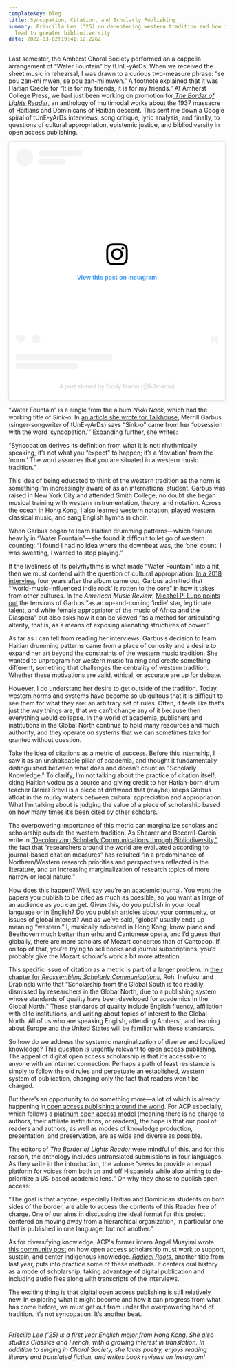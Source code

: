 ```yaml
---
templateKey: blog
title: Syncopation, Citation, and Scholarly Publishing
summary: Priscilla Lee (‘25) on decentering western tradition and how it can
  lead to greater bibliodiversity
date: 2022-03-02T19:41:12.226Z
---
```

Last semester, the Amherst Choral Society performed an a cappella arrangement of “Water Fountain” by tUnE-yArDs. When we received the sheet music in rehearsal, I was drawn to a curious two-measure phrase: “se pou zan-mi mwen, se pou zan-mi mwen.” A footnote explained that it was Haitian Creole for “It is for my friends, it is for my friends.” At Amherst College Press, we had just been working on promotion for[ *The Border of Lights Reader*](https://www.fulcrum.org/concern/monographs/1v53k057r?locale=en), an anthology of multimodal works about the 1937 massacre of Haitians and Dominicans of Haitian descent. This sent me down a Google spiral of tUnE-yArDs interviews, song critique, lyric analysis, and finally, to questions of cultural appropriation, epistemic justice, and bibliodiversity in open access publishing.

<blockquote class="instagram-media" data-instgrm-permalink="https://www.instagram.com/p/CVYhgNZP4t8/?utm_source=ig_embed&amp;utm_campaign=loading" data-instgrm-version="14" style=" background:#FFF; border:0; border-radius:3px; box-shadow:0 0 1px 0 rgba(0,0,0,0.5),0 1px 10px 0 rgba(0,0,0,0.15); margin: 1px; max-width:540px; min-width:326px; padding:0; width:99.375%; width:-webkit-calc(100% - 2px); width:calc(100% - 2px);"><div style="padding:16px;"> <a href="https://www.instagram.com/p/CVYhgNZP4t8/?utm_source=ig_embed&amp;utm_campaign=loading" style=" background:#FFFFFF; line-height:0; padding:0 0; text-align:center; text-decoration:none; width:100%;" target="_blank"> <div style=" display: flex; flex-direction: row; align-items: center;"> <div style="background-color: #F4F4F4; border-radius: 50%; flex-grow: 0; height: 40px; margin-right: 14px; width: 40px;"></div> <div style="display: flex; flex-direction: column; flex-grow: 1; justify-content: center;"> <div style=" background-color: #F4F4F4; border-radius: 4px; flex-grow: 0; height: 14px; margin-bottom: 6px; width: 100px;"></div> <div style=" background-color: #F4F4F4; border-radius: 4px; flex-grow: 0; height: 14px; width: 60px;"></div></div></div><div style="padding: 19% 0;"></div> <div style="display:block; height:50px; margin:0 auto 12px; width:50px;"><svg width="50px" height="50px" viewBox="0 0 60 60" version="1.1" xmlns="https://www.w3.org/2000/svg" xmlns:xlink="https://www.w3.org/1999/xlink"><g stroke="none" stroke-width="1" fill="none" fill-rule="evenodd"><g transform="translate(-511.000000, -20.000000)" fill="#000000"><g><path d="M556.869,30.41 C554.814,30.41 553.148,32.076 553.148,34.131 C553.148,36.186 554.814,37.852 556.869,37.852 C558.924,37.852 560.59,36.186 560.59,34.131 C560.59,32.076 558.924,30.41 556.869,30.41 M541,60.657 C535.114,60.657 530.342,55.887 530.342,50 C530.342,44.114 535.114,39.342 541,39.342 C546.887,39.342 551.658,44.114 551.658,50 C551.658,55.887 546.887,60.657 541,60.657 M541,33.886 C532.1,33.886 524.886,41.1 524.886,50 C524.886,58.899 532.1,66.113 541,66.113 C549.9,66.113 557.115,58.899 557.115,50 C557.115,41.1 549.9,33.886 541,33.886 M565.378,62.101 C565.244,65.022 564.756,66.606 564.346,67.663 C563.803,69.06 563.154,70.057 562.106,71.106 C561.058,72.155 560.06,72.803 558.662,73.347 C557.607,73.757 556.021,74.244 553.102,74.378 C549.944,74.521 548.997,74.552 541,74.552 C533.003,74.552 532.056,74.521 528.898,74.378 C525.979,74.244 524.393,73.757 523.338,73.347 C521.94,72.803 520.942,72.155 519.894,71.106 C518.846,70.057 518.197,69.06 517.654,67.663 C517.244,66.606 516.755,65.022 516.623,62.101 C516.479,58.943 516.448,57.996 516.448,50 C516.448,42.003 516.479,41.056 516.623,37.899 C516.755,34.978 517.244,33.391 517.654,32.338 C518.197,30.938 518.846,29.942 519.894,28.894 C520.942,27.846 521.94,27.196 523.338,26.654 C524.393,26.244 525.979,25.756 528.898,25.623 C532.057,25.479 533.004,25.448 541,25.448 C548.997,25.448 549.943,25.479 553.102,25.623 C556.021,25.756 557.607,26.244 558.662,26.654 C560.06,27.196 561.058,27.846 562.106,28.894 C563.154,29.942 563.803,30.938 564.346,32.338 C564.756,33.391 565.244,34.978 565.378,37.899 C565.522,41.056 565.552,42.003 565.552,50 C565.552,57.996 565.522,58.943 565.378,62.101 M570.82,37.631 C570.674,34.438 570.167,32.258 569.425,30.349 C568.659,28.377 567.633,26.702 565.965,25.035 C564.297,23.368 562.623,22.342 560.652,21.575 C558.743,20.834 556.562,20.326 553.369,20.18 C550.169,20.033 549.148,20 541,20 C532.853,20 531.831,20.033 528.631,20.18 C525.438,20.326 523.257,20.834 521.349,21.575 C519.376,22.342 517.703,23.368 516.035,25.035 C514.368,26.702 513.342,28.377 512.574,30.349 C511.834,32.258 511.326,34.438 511.181,37.631 C511.035,40.831 511,41.851 511,50 C511,58.147 511.035,59.17 511.181,62.369 C511.326,65.562 511.834,67.743 512.574,69.651 C513.342,71.625 514.368,73.296 516.035,74.965 C517.703,76.634 519.376,77.658 521.349,78.425 C523.257,79.167 525.438,79.673 528.631,79.82 C531.831,79.965 532.853,80.001 541,80.001 C549.148,80.001 550.169,79.965 553.369,79.82 C556.562,79.673 558.743,79.167 560.652,78.425 C562.623,77.658 564.297,76.634 565.965,74.965 C567.633,73.296 568.659,71.625 569.425,69.651 C570.167,67.743 570.674,65.562 570.82,62.369 C570.966,59.17 571,58.147 571,50 C571,41.851 570.966,40.831 570.82,37.631"></path></g></g></g></svg></div><div style="padding-top: 8px;"> <div style=" color:#3897f0; font-family:Arial,sans-serif; font-size:14px; font-style:normal; font-weight:550; line-height:18px;">View this post on Instagram</div></div><div style="padding: 12.5% 0;"></div> <div style="display: flex; flex-direction: row; margin-bottom: 14px; align-items: center;"><div> <div style="background-color: #F4F4F4; border-radius: 50%; height: 12.5px; width: 12.5px; transform: translateX(0px) translateY(7px);"></div> <div style="background-color: #F4F4F4; height: 12.5px; transform: rotate(-45deg) translateX(3px) translateY(1px); width: 12.5px; flex-grow: 0; margin-right: 14px; margin-left: 2px;"></div> <div style="background-color: #F4F4F4; border-radius: 50%; height: 12.5px; width: 12.5px; transform: translateX(9px) translateY(-18px);"></div></div><div style="margin-left: 8px;"> <div style=" background-color: #F4F4F4; border-radius: 50%; flex-grow: 0; height: 20px; width: 20px;"></div> <div style=" width: 0; height: 0; border-top: 2px solid transparent; border-left: 6px solid #f4f4f4; border-bottom: 2px solid transparent; transform: translateX(16px) translateY(-4px) rotate(30deg)"></div></div><div style="margin-left: auto;"> <div style=" width: 0px; border-top: 8px solid #F4F4F4; border-right: 8px solid transparent; transform: translateY(16px);"></div> <div style=" background-color: #F4F4F4; flex-grow: 0; height: 12px; width: 16px; transform: translateY(-4px);"></div> <div style=" width: 0; height: 0; border-top: 8px solid #F4F4F4; border-left: 8px solid transparent; transform: translateY(-4px) translateX(8px);"></div></div></div> <div style="display: flex; flex-direction: column; flex-grow: 1; justify-content: center; margin-bottom: 24px;"> <div style=" background-color: #F4F4F4; border-radius: 4px; flex-grow: 0; height: 14px; margin-bottom: 6px; width: 224px;"></div> <div style=" background-color: #F4F4F4; border-radius: 4px; flex-grow: 0; height: 14px; width: 144px;"></div></div></a><p style=" color:#c9c8cd; font-family:Arial,sans-serif; font-size:14px; line-height:17px; margin-bottom:0; margin-top:8px; overflow:hidden; padding:8px 0 7px; text-align:center; text-overflow:ellipsis; white-space:nowrap;"><a href="https://www.instagram.com/p/CVYhgNZP4t8/?utm_source=ig_embed&amp;utm_campaign=loading" style=" color:#c9c8cd; font-family:Arial,sans-serif; font-size:14px; font-style:normal; font-weight:normal; line-height:17px; text-decoration:none;" target="_blank">A post shared by Biddy Martin (@b8martin)</a></p></div></blockquote> <script async src="//www.instagram.com/embed.js"></script>

“Water Fountain” is a single from the album *Nikki Nack*, which had the working title of *Sink-o*. In [an article she wrote for Talkhouse](https://www.talkhouse.com/merrill-garbus-tune-yards-talks-haiti-and-exploring-a-non-western-musical-tradition/), Merrill Garbus (singer-songwriter of tUnE-yArDs) says “Sink-o” came from her “obsession with the word ‘syncopation.’” Expanding further, she writes:

“Syncopation derives its definition from what it is not: rhythmically speaking, it’s not what you “expect” to happen; it’s a ‘deviation’ from the ‘norm.’ The word assumes that you are situated in a western music tradition.” 

This idea of being educated to think of the western tradition as the norm is something I’m increasingly aware of as an international student. Garbus was raised in New York City and attended Smith College; no doubt she began musical training with western instrumentation, theory, and notation. Across the ocean in Hong Kong, I also learned western notation, played western classical music, and sang English hymns in choir.

When Garbus began to learn Haitian drumming patterns—which feature heavily in “Water Fountain”—she found it difficult to let go of western counting: “I found I had no idea where the downbeat was, the ‘one’ count. I was sweating, I wanted to stop playing.”

If the liveliness of its polyrhythms is what made “Water Fountain” into a hit, then we must contend with the question of cultural appropriation. [In a 2018 interview](https://www.theringer.com/music/2018/2/6/16980182/tune-yards-merrill-garbus-private-life), four years after the album came out, Garbus admitted that “‘world-music-influenced indie rock’ is rotten to the core” in how it takes from other cultures. In the *American Music Review*, [Micahel P. Lupo points out](http://www.brooklyn.cuny.edu/web/academics/centers/hitchcock/publications/amr/v43-2/lupo.php) the tensions of Garbus “as an up-and-coming ‘indie’ star, legitimate talent, and white female appropriator of the music of Africa and the Diaspora” but also asks how it can be viewed “as a method for articulating alterity, that is, as a means of exposing alienating structures of power.”

As far as I can tell from reading her interviews, Garbus’s decision to learn Haitian drumming patterns came from a place of curiosity and a desire to expand her art beyond the constraints of the western music tradition. She wanted to unprogram her western music training and create something different, something that challenges the centrality of western tradition. Whether these motivations are valid, ethical, or accurate are up for debate.

However, I do understand her desire to get outside of the tradition. Today, western norms and systems have become so ubiquitous that it is difficult to see them for what they are: an arbitrary set of rules. Often, it feels like that’s just the way things are, that we can’t change any of it because then everything would collapse. In the world of academia, publishers and institutions in the Global North continue to hold many resources and much authority, and they operate on systems that we can sometimes take for granted without question.

Take the idea of citations as a metric of success. Before this internship, I saw it as an unshakeable pillar of academia, and thought it fundamentally distinguished between what does and doesn’t count as "Scholarly Knowledge." To clarify, I’m not talking about the practice of citation itself; citing Haitian vodou as a source and giving credit to her Hatian-born drum teacher Daniel Brevil is a piece of driftwood that (maybe) keeps Garbus afloat in the murky waters between cultural appreciation and appropriation. What I’m talking about is judging the value of a piece of scholarship based on how many times it’s been cited by other scholars.

The overpowering importance of this metric can marginalize scholars and scholarship outside the western tradition. As Shearer and Becerril-García write in [“Decolonizing Scholarly Communications through Bibliodiversity,”](https://zenodo.org/record/4423997#.YeivqlhKg-T) the fact that “researchers around the world are evaluated according to journal-based citation measures” has resulted “in a predominance of Northern/Western research priorities and perspectives reflected in the literature, and an increasing marginalization of research topics of more narrow or local nature.”

How does this happen? Well, say you’re an academic journal. You want the papers you publish to be cited as much as possible, so you want as large of an audience as you can get. Given this, do you publish in your local language or in English? Do you publish articles about your community, or issues of global interest? And as we’ve said, “global” usually ends up meaning “western.” I, musically educated in Hong Kong, know piano and Beethoven much better than erhu and Cantonese opera, and I’d guess that globally, there are more scholars of Mozart concertos than of Cantopop. If, on top of that, you’re trying to sell books and journal subscriptions, you’d probably give the Mozart scholar’s work a bit more attention.

This specific issue of citation as a metric is part of a larger problem. In [their chapter for *Reassembling Scholarly Communications*](https://direct.mit.edu/books/book/4933/chapter/625154/Scholarly-Communications-and-Social-Justice), Roh, Inefuku, and Drabinski write that “Scholarship from the Global South is too readily dismissed by researchers in the Global North, due to a publishing system whose standards of quality have been developed for academics in the Global North.” These standards of quality include English fluency, affiliation with elite institutions, and writing about topics of interest to the Global North. All of us who are speaking English, attending Amherst, and learning about Europe and the United States will be familiar with these standards.

So how do we address the systemic marginalization of diverse and localized knowledge? This question is urgently relevant to open access publishing. The appeal of digital open access scholarship is that it’s accessible to anyone with an internet connection. Perhaps a path of least resistance is simply to follow the old rules and perpetuate an established, western system of publication, changing only the fact that readers won’t be charged.

But there’s an opportunity to do something more—a lot of which is already happening in[ open access publishing around the world](https://scholarlykitchen.sspnet.org/2021/05/13/global-trends-in-open-access-africa-asia-and-latin-america/?informz=1). For ACP especially, which follows a [platinum open access model](https://acpress.amherst.edu/about) (meaning there is no charge to authors, their affiliate institutions, or readers), the hope is that our pool of readers and authors, as well as modes of knowledge production, presentation, and preservation, are as wide and diverse as possible.

The editors of *The Border of Lights Reader* were mindful of this, and for this reason, the anthology includes untranslated submissions in four languages. As they write in the introduction, the volume “seeks to provide an equal platform for voices from both on and off Hispaniola while also aiming to de-prioritize a US-based academic lens.” On why they chose to publish open access:

“The goal is that anyone, especially Haitian and Dominican students on both sides of the border, are able to access the contents of this Reader free of charge. One of our aims in discussing the ideal format for this project centered on moving away from a hierarchical organization, in particular one that is published in one language, but not another.” 

As for diversifying knowledge, ACP's former intern Angel Musyimi wrote [this community post](https://acpress.amherst.edu/community/2021-07-16-scholarly-publishing-and-injustice-centering-indigenous-knowledge-for-the-sake-of-humanity/) on how open access scholarship must work to support, sustain, and center Indigenous knowledge.[ *Radical Roots*](https://www.fulcrum.org/concern/monographs/rf55z988p?locale=en), another title from last year, puts into practice some of these methods. It centers oral history as a mode of scholarship, taking advantage of digital publication and including audio files along with transcripts of the interviews.

The exciting thing is that digital open access publishing is still relatively new. In exploring what it might become and how it can progress from what has come before, we must get out from under the overpowering hand of tradition. It’s not syncopation. It’s another beat.

\
*Priscilla Lee ('25) is a first year English major from Hong Kong. She also studies Classics and French, with a growing interest in translation. In addition to singing in Choral Society, she loves poetry, enjoys reading literary and translated fiction, and writes book reviews on Instagram!*